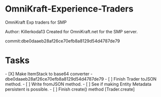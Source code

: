 # OmniKraft-Experience-Traders
OmniKraft Exp traders for SMP

Author: Killerkoda13
Created for OmniKraft.net for the SMP server.

commit:dbe0daaeb28af26ce70efb8a8129d54d4787de79
<h1>Tasks</h1>
- [X] Make ItemStack to base64 converter - dbe0daaeb28af26ce70efb8a8129d54d4787de79
- [ ] Finish Trader toJSON method.
- [ ] Write fromJSON method.
- [ ] See if making Entity Metadata persistent is possible.
- [ ] Finish create() method [Trader.create]




